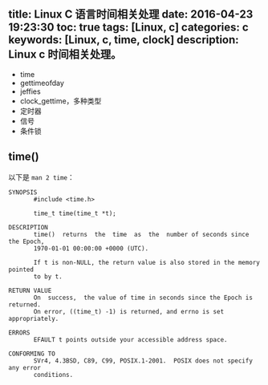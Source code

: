 title: Linux C 语言时间相关处理
date: 2016-04-23 19:23:30
toc: true
tags: [Linux, c]
categories: c
keywords: [Linux, c, time, clock]
description: Linux c 时间相关处理。
---

* time
* gettimeofday
* jeffies
* clock_gettime，多种类型
* 定时器
* 信号
* 条件锁

<!--more-->

## time()

以下是 `man 2 time`：

```
SYNOPSIS
       #include <time.h>

       time_t time(time_t *t);

DESCRIPTION
       time()  returns  the  time  as  the  number of seconds since the Epoch,
       1970-01-01 00:00:00 +0000 (UTC).

       If t is non-NULL, the return value is also stored in the memory pointed
       to by t.

RETURN VALUE
       On  success,  the value of time in seconds since the Epoch is returned.
       On error, ((time_t) -1) is returned, and errno is set appropriately.

ERRORS
       EFAULT t points outside your accessible address space.

CONFORMING TO
       SVr4, 4.3BSD, C89, C99, POSIX.1-2001.  POSIX does not specify any error
       conditions.
```
